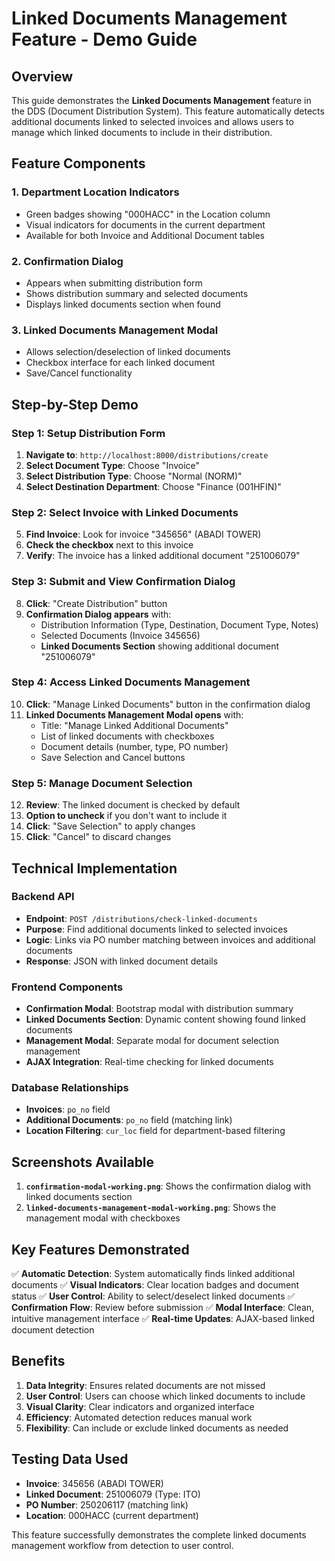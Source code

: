 # Linked Documents Management Feature - Demo Guide

## Overview

This guide demonstrates the **Linked Documents Management** feature in the DDS (Document Distribution System). This feature automatically detects additional documents linked to selected invoices and allows users to manage which linked documents to include in their distribution.

## Feature Components

### 1. **Department Location Indicators**

-   Green badges showing "000HACC" in the Location column
-   Visual indicators for documents in the current department
-   Available for both Invoice and Additional Document tables

### 2. **Confirmation Dialog**

-   Appears when submitting distribution form
-   Shows distribution summary and selected documents
-   Displays linked documents section when found

### 3. **Linked Documents Management Modal**

-   Allows selection/deselection of linked documents
-   Checkbox interface for each linked document
-   Save/Cancel functionality

## Step-by-Step Demo

### Step 1: Setup Distribution Form

1. **Navigate to**: `http://localhost:8000/distributions/create`
2. **Select Document Type**: Choose "Invoice"
3. **Select Distribution Type**: Choose "Normal (NORM)"
4. **Select Destination Department**: Choose "Finance (001HFIN)"

### Step 2: Select Invoice with Linked Documents

5. **Find Invoice**: Look for invoice "345656" (ABADI TOWER)
6. **Check the checkbox** next to this invoice
7. **Verify**: The invoice has a linked additional document "251006079"

### Step 3: Submit and View Confirmation Dialog

8. **Click**: "Create Distribution" button
9. **Confirmation Dialog appears** with:
    - Distribution Information (Type, Destination, Document Type, Notes)
    - Selected Documents (Invoice 345656)
    - **Linked Documents Section** showing additional document "251006079"

### Step 4: Access Linked Documents Management

10. **Click**: "Manage Linked Documents" button in the confirmation dialog
11. **Linked Documents Management Modal opens** with:
    -   Title: "Manage Linked Additional Documents"
    -   List of linked documents with checkboxes
    -   Document details (number, type, PO number)
    -   Save Selection and Cancel buttons

### Step 5: Manage Document Selection

12. **Review**: The linked document is checked by default
13. **Option to uncheck** if you don't want to include it
14. **Click**: "Save Selection" to apply changes
15. **Click**: "Cancel" to discard changes

## Technical Implementation

### Backend API

-   **Endpoint**: `POST /distributions/check-linked-documents`
-   **Purpose**: Find additional documents linked to selected invoices
-   **Logic**: Links via PO number matching between invoices and additional documents
-   **Response**: JSON with linked document details

### Frontend Components

-   **Confirmation Modal**: Bootstrap modal with distribution summary
-   **Linked Documents Section**: Dynamic content showing found linked documents
-   **Management Modal**: Separate modal for document selection management
-   **AJAX Integration**: Real-time checking for linked documents

### Database Relationships

-   **Invoices**: `po_no` field
-   **Additional Documents**: `po_no` field (matching link)
-   **Location Filtering**: `cur_loc` field for department-based filtering

## Screenshots Available

1. **`confirmation-modal-working.png`**: Shows the confirmation dialog with linked documents section
2. **`linked-documents-management-modal-working.png`**: Shows the management modal with checkboxes

## Key Features Demonstrated

✅ **Automatic Detection**: System automatically finds linked additional documents
✅ **Visual Indicators**: Clear location badges and document status
✅ **User Control**: Ability to select/deselect linked documents
✅ **Confirmation Flow**: Review before submission
✅ **Modal Interface**: Clean, intuitive management interface
✅ **Real-time Updates**: AJAX-based linked document detection

## Benefits

1. **Data Integrity**: Ensures related documents are not missed
2. **User Control**: Users can choose which linked documents to include
3. **Visual Clarity**: Clear indicators and organized interface
4. **Efficiency**: Automated detection reduces manual work
5. **Flexibility**: Can include or exclude linked documents as needed

## Testing Data Used

-   **Invoice**: 345656 (ABADI TOWER)
-   **Linked Document**: 251006079 (Type: ITO)
-   **PO Number**: 250206117 (matching link)
-   **Location**: 000HACC (current department)

This feature successfully demonstrates the complete linked documents management workflow from detection to user control.
